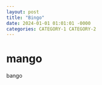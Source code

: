 ```yaml
---
layout: post
title: "Bingo"
date: 2024-01-01 01:01:01 -0000
categories: CATEGORY-1 CATEGORY-2
---
```

# mango
bango
